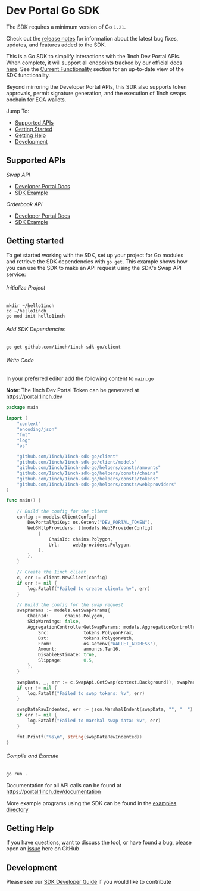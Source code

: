 # Dev Portal Go SDK

The SDK requires a minimum version of Go `1.21`.

Check out the [release notes](https://github.com/1inch/1inch-sdk/blob/main/golang/CHANGELOG.md) for information about the latest bug fixes, updates, and features added to the SDK.

This is a Go SDK to simplify interactions with the 1inch Dev Portal APIs. When complete, it will support all endpoints tracked by our official docs [here](https://portal.1inch.dev/documentation/authentication). See the [Current Functionality](#current-functionality) section for an up-to-date view of the SDK functionality.

Beyond mirroring the Developer Portal APIs, this SDK also supports token approvals, permit signature generation, and the execution of 1inch swaps onchain for EOA wallets.

Jump To:
* [Supported APIs](#supported-apis)
* [Getting Started](#getting-started)
* [Getting Help](#getting-help)
* [Development](#development)

## Supported APIs

*Swap API*
- [Developer Portal Docs](https://portal.1inch.dev/documentation/swap)
- [SDK Example](https://github.com/1inch/1inch-sdk/blob/main/golang/client/examples/swap/get_swap/main.go)

*Orderbook API*
- [Developer Portal Docs](https://portal.1inch.dev/documentation/orderbook)
- [SDK Example](https://github.com/1inch/1inch-sdk/blob/main/golang/client/examples/orderbook/get_orders/main.go)

## Getting started

To get started working with the SDK, set up your project for Go modules and retrieve the SDK dependencies with `go get`. This example shows how you can use the SDK to make an API request using the SDK's Swap API service:

###### Initialize Project
```
mkdir ~/hello1inch
cd ~/hello1inch
go mod init hello1inch
```

###### Add SDK Dependencies
```
go get github.com/1inch/1inch-sdk-go/client
```

###### Write Code
In your preferred editor add the following content to `main.go`

**Note**: The 1inch Dev Portal Token can be generated at https://portal.1inch.dev

```go
package main

import (
	"context"
	"encoding/json"
	"fmt"
	"log"
	"os"

	"github.com/1inch/1inch-sdk-go/client"
	"github.com/1inch/1inch-sdk-go/client/models"
	"github.com/1inch/1inch-sdk-go/helpers/consts/amounts"
	"github.com/1inch/1inch-sdk-go/helpers/consts/chains"
	"github.com/1inch/1inch-sdk-go/helpers/consts/tokens"
	"github.com/1inch/1inch-sdk-go/helpers/consts/web3providers"
)

func main() {

	// Build the config for the client
	config := models.ClientConfig{
		DevPortalApiKey: os.Getenv("DEV_PORTAL_TOKEN"),
		Web3HttpProviders: []models.Web3ProviderConfig{
			{
				ChainId: chains.Polygon,
				Url:     web3providers.Polygon,
			},
		},
	}

	// Create the 1inch client
	c, err := client.NewClient(config)
	if err != nil {
		log.Fatalf("Failed to create client: %v", err)
	}

	// Build the config for the swap request
	swapParams := models.GetSwapParams{
		ChainId:      chains.Polygon,
		SkipWarnings: false,
		AggregationControllerGetSwapParams: models.AggregationControllerGetSwapParams{
			Src:             tokens.PolygonFrax,
			Dst:             tokens.PolygonWeth,
			From:            os.Getenv("WALLET_ADDRESS"),
			Amount:          amounts.Ten16,
			DisableEstimate: true,
			Slippage:        0.5,
		},
	}

	swapData, _, err := c.SwapApi.GetSwap(context.Background(), swapParams)
	if err != nil {
		log.Fatalf("Failed to swap tokens: %v", err)
	}

	swapDataRawIndented, err := json.MarshalIndent(swapData, "", "  ")
	if err != nil {
		log.Fatalf("Failed to marshal swap data: %v", err)
	}

	fmt.Printf("%s\n", string(swapDataRawIndented))
}
```

###### Compile and Execute
```sh
go run .
```

Documentation for all API calls can be found at https://portal.1inch.dev/documentation

More example programs using the SDK can be found in the [examples directory](https://github.com/1inch/1inch-sdk/blob/main/golang/client/examples)

## Getting Help

If you have questions, want to discuss the tool, or have found a bug, please open an [issue](https://github.com/1inch/1inch-sdk/issues) here on GitHub


## Development

Please see our [SDK Developer Guide](https://github.com/1inch/1inch-sdk/blob/main/golang/DEVELOPMENT.md) if you would like to contribute 